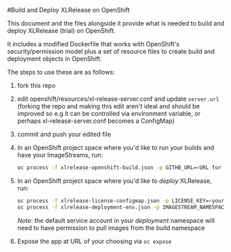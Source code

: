#Build and Deploy XLRelease on OpenShift

This document and the files alongside it provide what is needed to build and deploy XLRelease (trial) on OpenShift.

It includes a modified Dockerfile that works with OpenShift's security/permission model plus a set of resource files to create build and deployment objects in OpenShift.

The steps to use these are as follows:

1. fork this repo
1. edit openshift/resources/xl-release-server.conf and update `server.url` (forking the repo and making this edit aren't ideal and should be improved so e.g it can be controlled via environment variable, or perhaps xl-release-server.conf becomes a ConfigMap)
1. commit and push your edited file
1.  In an OpenShift project space where you'd like to run your builds and have your ImageStreams, run:

    ```bash
    oc process -f xlrelease-openshift-build.json -p GITHB_URL=<URL for your github repo containing your fork> | oc create -f -
    ```

1. In an OpenShift project space where you'd like to *deploy* XLRelease, run:

    ```bash
    oc process -f xlrelease-license-configmap.json -p LICENSE_KEY=<your license> | oc create -f -
    oc process -f xlrelease-deployment-env.json -p IMAGESTREAM_NAMESPACE=<your build namespace> | oc create -f -
    ```
    
    *Note*: the default service account in your *deployment* namespace will need to have permission to pull images from the build namespace
    
1. Expose the app at URL of your choosing via `oc expose` 
